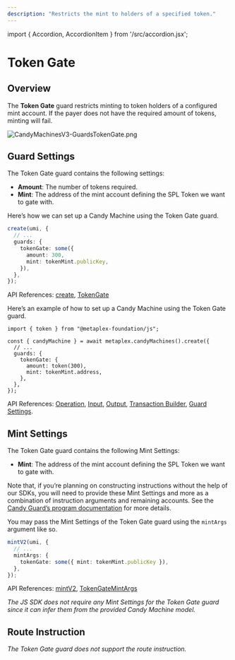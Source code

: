 ```yaml
---
description: "Restricts the mint to holders of a specified token."
---
```


import { Accordion, AccordionItem } from '/src/accordion.jsx';

# Token Gate

## Overview

The **Token Gate** guard restricts minting to token holders of a configured mint account. If the payer does not have the required amount of tokens, minting will fail.

![CandyMachinesV3-GuardsTokenGate.png](/assets/candy-machine-v3/CandyMachinesV3-GuardsTokenGate.png#radius)

## Guard Settings

The Token Gate guard contains the following settings:

- **Amount**: The number of tokens required.
- **Mint**: The address of the mint account defining the SPL Token we want to gate with.

<Accordion>
<AccordionItem title="JavaScript — Umi library (recommended)" open={true}>
<div className="accordion-item-padding">

Here’s how we can set up a Candy Machine using the Token Gate guard.

```ts
create(umi, {
  // ...
  guards: {
    tokenGate: some({
      amount: 300,
      mint: tokenMint.publicKey,
    }),
  },
});
```

API References: [create](https://mpl-candy-machine-js-docs.vercel.app/functions/create.html), [TokenGate](https://mpl-candy-machine-js-docs.vercel.app/types/TokenGateArgs.html)

</div>
</AccordionItem>
<AccordionItem title="JavaScript — SDK">
<div className="accordion-item-padding">

Here’s an example of how to set up a Candy Machine using the Token Gate guard.

```tsx
import { token } from "@metaplex-foundation/js";

const { candyMachine } = await metaplex.candyMachines().create({
  // ...
  guards: {
    tokenGate: {
      amount: token(300),
      mint: tokenMint.address,
    },
  },
});
```

API References: [Operation](https://metaplex-foundation.github.io/js/classes/js.CandyMachineClient.html#create), [Input](https://metaplex-foundation.github.io/js/types/js.CreateCandyMachineInput.html), [Output](https://metaplex-foundation.github.io/js/types/js.CreateCandyMachineOutput.html), [Transaction Builder](https://metaplex-foundation.github.io/js/classes/js.CandyMachineBuildersClient.html#create), [Guard Settings](https://metaplex-foundation.github.io/js/types/js.TokenGateGuardSettings.html).

</div>
</AccordionItem>
</Accordion>

## Mint Settings

The Token Gate guard contains the following Mint Settings:

- **Mint**: The address of the mint account defining the SPL Token we want to gate with.

Note that, if you’re planning on constructing instructions without the help of our SDKs, you will need to provide these Mint Settings and more as a combination of instruction arguments and remaining accounts. See the [Candy Guard’s program documentation](https://github.com/metaplex-foundation/mpl-candy-machine/tree/main/programs/candy-guard#tokengate) for more details.

<Accordion>
<AccordionItem title="JavaScript — Umi library (recommended)" open={true}>
<div className="accordion-item-padding">

You may pass the Mint Settings of the Token Gate guard using the `mintArgs` argument like so.

```ts
mintV2(umi, {
  // ...
  mintArgs: {
    tokenGate: some({ mint: tokenMint.publicKey }),
  },
});
```

API References: [mintV2](https://mpl-candy-machine-js-docs.vercel.app/functions/mintV2.html), [TokenGateMintArgs](https://mpl-candy-machine-js-docs.vercel.app/types/TokenGateMintArgs.html)

</div>
</AccordionItem>
<AccordionItem title="JavaScript — SDK">
<div className="accordion-item-padding">

_The JS SDK does not require any Mint Settings for the Token Gate guard since it can infer them from the provided Candy Machine model._

</div>
</AccordionItem>
</Accordion>

## Route Instruction

_The Token Gate guard does not support the route instruction._
